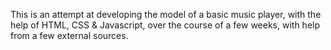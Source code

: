 This is an attempt at developing the model of a basic music player, with the help of HTML, CSS & Javascript, over the course of a few weeks, with help from a few external sources.
